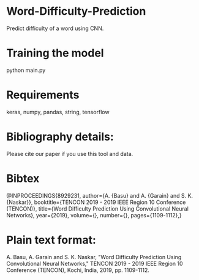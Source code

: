 # Word-Difficulty-Prediction
Predict difficulty of a word using CNN.

# Training the model
python main.py

# Requirements
keras, numpy, pandas, string, tensorflow

# Bibliography details:
Please cite our paper if you use this tool and data.
# Bibtex
@INPROCEEDINGS{8929231, 
author={A. {Basu} and A. {Garain} and S. K. {Naskar}},
booktitle={TENCON 2019 - 2019 IEEE Region 10 Conference (TENCON)}, 
title={Word Difficulty Prediction Using Convolutional Neural Networks},
year={2019},
volume={},
number={},
pages={1109-1112},}

# Plain text format:
A. Basu, A. Garain and S. K. Naskar, "Word Difficulty Prediction Using Convolutional Neural Networks," TENCON 2019 - 2019 IEEE Region 10 Conference (TENCON), Kochi, India, 2019, pp. 1109-1112.



